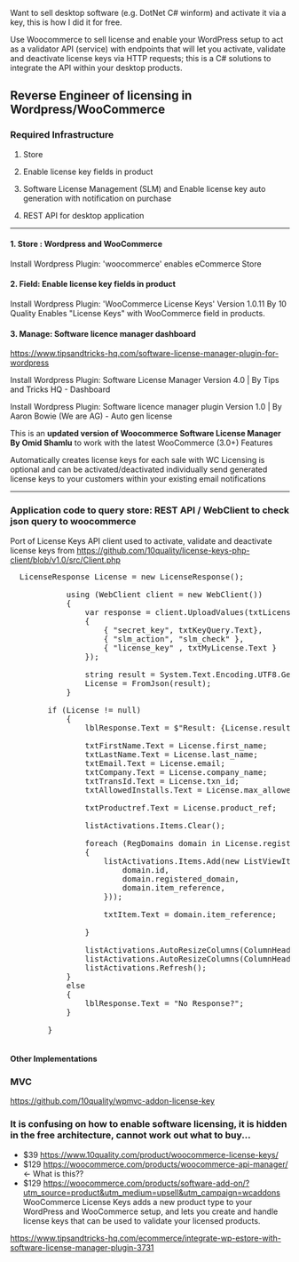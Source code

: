 Want to sell desktop software (e.g. DotNet C# winform) and activate it via a key, this is how I did it for free.  

Use Woocommerce to sell license and enable your WordPress setup to act as a validator API (service) with endpoints that will let you activate, validate and deactivate license keys via HTTP requests; this is a C# solutions to integrate the API within your desktop products.

## Reverse Engineer of licensing in Wordpress/WooCommerce

### Required Infrastructure

 1. Store

 2. Enable license key fields in product
 
 3. Software License Management (SLM) and Enable license key auto generation with notification on purchase
 
 4. REST API for desktop application
 
<hr>

#### 1. Store : Wordpress and WooCommerce

Install Wordpress Plugin: 'woocommerce' enables eCommerce Store
    
#### 2. Field: Enable license key fields in product

Install Wordpress Plugin: 'WooCommerce License Keys'  Version 1.0.11 By 10 Quality
Enables "License Keys" with WooCommerce field in products.

#### 3. Manage: Software licence manager dashboard

https://www.tipsandtricks-hq.com/software-license-manager-plugin-for-wordpress

Install Wordpress Plugin: Software License Manager Version 4.0 | By Tips and Tricks HQ - Dashboard

Install Wordpress Plugin: Software licence manager plugin Version 1.0 | By Aaron Bowie (We are AG) - Auto gen license

This is an __updated version of Woocommerce Software License Manager By Omid Shamlu__ to work with the latest WooCommerce (3.0+)
Features

Automatically creates license keys for each sale with WC Licensing is optional and can be activated/deactivated individually send generated license keys to your customers within your existing email notifications

<hr>

### Application code to query store: REST API / WebClient to check json query to woocommerce

Port of License Keys API client used to activate, validate and deactivate license keys from https://github.com/10quality/license-keys-php-client/blob/v1.0/src/Client.php

<pre>
  LicenseResponse License = new LicenseResponse();

            using (WebClient client = new WebClient())
            {
                var response = client.UploadValues(txtLicenseServer.Text, new NameValueCollection()
                {
                    { "secret_key", txtKeyQuery.Text},
                    { "slm_action", "slm_check" },
                    { "license_key" , txtMyLicense.Text }
                });

                string result = System.Text.Encoding.UTF8.GetString(response);
                License = FromJson<LicenseResponse>(result);
            }
	    
	    if (License != null)
            {
                lblResponse.Text = $"Result: {License.result} | Message: {License.message} | Key: {License.key}";

                txtFirstName.Text = License.first_name;
                txtLastName.Text = License.last_name;
                txtEmail.Text = License.email;
                txtCompany.Text = License.company_name;
                txtTransId.Text = License.txn_id;
                txtAllowedInstalls.Text = License.max_allowed_domains;

                txtProductref.Text = License.product_ref;

                listActivations.Items.Clear();

                foreach (RegDomains domain in License.registered_domains)
                {
                    listActivations.Items.Add(new ListViewItem(new string[] {
                        domain.id,
                        domain.registered_domain,
                        domain.item_reference,
                    }));

                    txtItem.Text = domain.item_reference;

                }

                listActivations.AutoResizeColumns(ColumnHeaderAutoResizeStyle.ColumnContent);
                listActivations.AutoResizeColumns(ColumnHeaderAutoResizeStyle.HeaderSize);
                listActivations.Refresh();
            }
            else
            {
                lblResponse.Text = "No Response?";
            }

        }
	    </pre>
	    
#### Other Implementations

### MVC
https://github.com/10quality/wpmvc-addon-license-key

### It is confusing on how to enable software licensing, it is hidden in the free architecture, cannot work out what to buy...

 *  $39 https://www.10quality.com/product/woocommerce-license-keys/
*  $129 https://woocommerce.com/products/woocommerce-api-manager/  <- What is this??
*  $129 https://woocommerce.com/products/software-add-on/?utm_source=product&utm_medium=upsell&utm_campaign=wcaddons
WooCommerce License Keys adds a new product type to your WordPress and WooCommerce setup, and lets you create and handle license keys that can be used to validate your licensed products.  

https://www.tipsandtricks-hq.com/ecommerce/integrate-wp-estore-with-software-license-manager-plugin-3731


